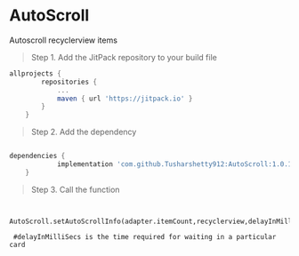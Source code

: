 # AutoScroll
Autoscroll recyclerview items

> Step 1. Add the JitPack repository to your build file

```gradle
allprojects {
		repositories {
			...
			maven { url 'https://jitpack.io' }
		}
	}
   ```
   
> Step 2. Add the dependency

```gradle

dependencies {
	        implementation 'com.github.Tusharshetty912:AutoScroll:1.0.1'
	}
  ```
  
  > Step 3. Call the function 
  
  ``` 
  
   AutoScroll.setAutoScrollInfo(adapter.itemCount,recyclerview,delayInMilliSecs)
   
   #delayInMilliSecs is the time required for waiting in a particular card
   
   ```
